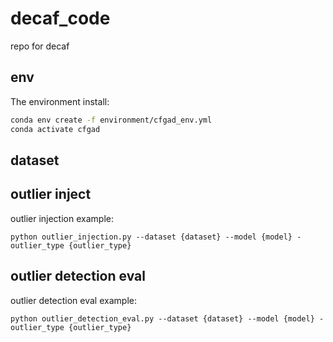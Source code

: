 # decaf_code

repo for decaf

<!-- Fair-GAD-Decaf/
│
├── env/
│   └── cfgad_env.yml                      # conda or pip environment
│
├── data/
│   ├── original/                          # untouched datasets (credit, bail, etc.)
│   └── injected/                          # fairness-injected versions
│       ├── credit/
│       ├── bail/
│       ├── german/
│       └── synthetic/
│
├── src/ 
│   ├── baseline.py                        # baseline eval code (with logging)
│   ├── generate.py                        # injection method for fairness (cf method)
│   ├── mod_gad/                           # your custom GAD models
│   ├── pygod_mod/                         # modified pygod version (if needed)
│   └── utils/                             # small helper functions
│
├── configs/                                   (记得洗一下)
│   ├── credit_params.yml
│   ├── bail_params.yml
│   ├── german_params.yml
│   ├── synthetic_params.yml
│  
│
├── results/
│   └── model_comparison_seaborn.png       # nice graphs
│
├── notebooks/
│   └── analysis_notebook.ipynb            # Optional: EDA or results summary
│
├── README.md
└── LICENSE -->

## env
The environment install:
```bash
conda env create -f environment/cfgad_env.yml
conda activate cfgad
```

## dataset

## outlier inject
outlier injection example:
```
python outlier_injection.py --dataset {dataset} --model {model} -outlier_type {outlier_type}
```
<!-- Argument | Options | Description
--dataset | credit, german, bail, synthetic | Dataset name
--model | anomalous, adone, cola, conad, dominant, dmgd, done, gaan, gadnr, gae, guide, ocgnn, one, radar, scan | Graph Anomaly Detection model
--outlier_type | structural, contextual, dice, path, cont_struc, path_dice | Type of outlier injection -->

## outlier detection eval
outlier detection eval example:
```
python outlier_detection_eval.py --dataset {dataset} --model {model} -outlier_type {outlier_type}
```

